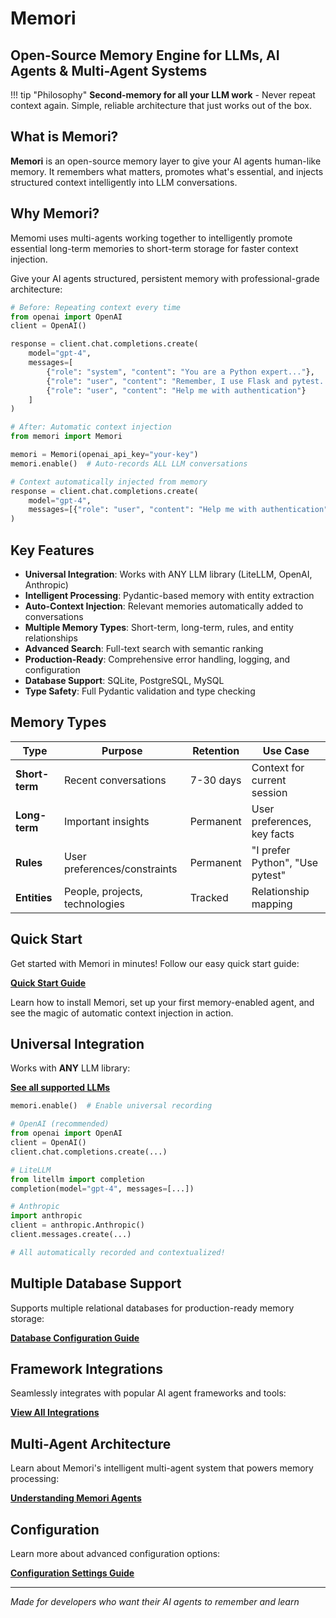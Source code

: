 # Memori

## Open-Source Memory Engine for LLMs, AI Agents & Multi-Agent Systems

!!! tip "Philosophy"
    **Second-memory for all your LLM work** - Never repeat context again. Simple, reliable architecture that just works out of the box.


## What is Memori?

**Memori** is an open-source memory layer to give your AI agents human-like memory. It remembers what matters, promotes what's essential, and injects structured context intelligently into LLM conversations.

## Why Memori?

Memomi uses multi-agents working together to intelligently promote essential long-term memories to short-term storage for faster context injection.

Give your AI agents structured, persistent memory with professional-grade architecture:

```python
# Before: Repeating context every time
from openai import OpenAI
client = OpenAI()

response = client.chat.completions.create(
    model="gpt-4",
    messages=[
        {"role": "system", "content": "You are a Python expert..."},
        {"role": "user", "content": "Remember, I use Flask and pytest..."},
        {"role": "user", "content": "Help me with authentication"}
    ]
)

# After: Automatic context injection
from memori import Memori

memori = Memori(openai_api_key="your-key")
memori.enable()  # Auto-records ALL LLM conversations

# Context automatically injected from memory
response = client.chat.completions.create(
    model="gpt-4", 
    messages=[{"role": "user", "content": "Help me with authentication"}]
)
```

## Key Features

- **Universal Integration**: Works with ANY LLM library (LiteLLM, OpenAI, Anthropic)
- **Intelligent Processing**: Pydantic-based memory with entity extraction
- **Auto-Context Injection**: Relevant memories automatically added to conversations  
- **Multiple Memory Types**: Short-term, long-term, rules, and entity relationships
- **Advanced Search**: Full-text search with semantic ranking
- **Production-Ready**: Comprehensive error handling, logging, and configuration
- **Database Support**: SQLite, PostgreSQL, MySQL
- **Type Safety**: Full Pydantic validation and type checking

## Memory Types

| Type | Purpose | Retention | Use Case |
|------|---------|-----------|----------|
| **Short-term** | Recent conversations | 7-30 days | Context for current session |
| **Long-term** | Important insights | Permanent | User preferences, key facts |
| **Rules** | User preferences/constraints | Permanent | "I prefer Python", "Use pytest" |
| **Entities** | People, projects, technologies | Tracked | Relationship mapping |

## Quick Start

Get started with Memori in minutes! Follow our easy quick start guide:

**[Quick Start Guide](getting-started/quick-start.md)**

Learn how to install Memori, set up your first memory-enabled agent, and see the magic of automatic context injection in action.

## Universal Integration

Works with **ANY** LLM library:

**[See all supported LLMs](open-source/llms/overview.md)**

```python
memori.enable()  # Enable universal recording

# OpenAI (recommended)
from openai import OpenAI
client = OpenAI()
client.chat.completions.create(...)

# LiteLLM
from litellm import completion
completion(model="gpt-4", messages=[...])

# Anthropic  
import anthropic
client = anthropic.Anthropic()
client.messages.create(...)

# All automatically recorded and contextualized!
```

## Multiple Database Support

Supports multiple relational databases for production-ready memory storage:

**[Database Configuration Guide](open-source/databases/overview.md)**

## Framework Integrations

Seamlessly integrates with popular AI agent frameworks and tools:

**[View All Integrations](integrations/overview.md)**

## Multi-Agent Architecture

Learn about Memori's intelligent multi-agent system that powers memory processing:

**[Understanding Memori Agents](core-concepts/agents.md)**

## Configuration

Learn more about advanced configuration options:

**[Configuration Settings Guide](configuration/settings.md)**

---

*Made for developers who want their AI agents to remember and learn*